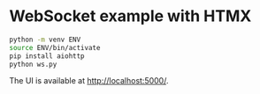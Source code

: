 # WebSocket example with HTMX

```bash
python -m venv ENV
source ENV/bin/activate
pip install aiohttp
python ws.py
```

The UI is available at <http://localhost:5000/>.